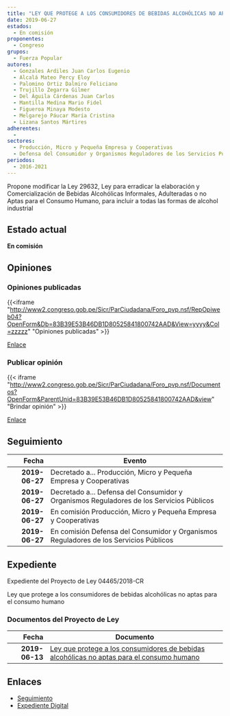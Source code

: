 ```yaml
---
title: "LEY QUE PROTEGE A LOS CONSUMIDORES DE BEBIDAS ALCOHÓLICAS NO APTAS PARA EL CONSUMO HUMANO"
date: 2019-06-27
estados: 
  - En comisión
proponentes: 
  - Congreso
grupos: 
  - Fuerza Popular
autores: 
  - Gonzales Ardiles Juan Carlos Eugenio
  - Alcalá Mateo Percy Eloy
  - Palomino Ortiz Dalmiro Feliciano
  - Trujillo Zegarra Gilmer
  - Del Águila Cárdenas Juan Carlos
  - Mantilla Medina Mario Fidel
  - Figueroa Minaya Modesto
  - Melgarejo Páucar María Cristina
  - Lizana Santos Mártires
adherentes: 
  - 
sectores: 
  - Producción, Micro y Pequeña Empresa y Cooperativas
  - Defensa del Consumidor y Organismos Reguladores de los Servicios Públicos
periodos: 
  - 2016-2021
---
```


Propone modificar la Ley 29632, Ley para erradicar la elaboración y Comercialización de Bebidas Alcohólicas Informales, Adulteradas o no Aptas para el Consumo Humano, para incluir a todas las formas de alcohol industrial


## Estado actual

**En comisión**

## Opiniones

### Opiniones publicadas

{{<iframe "http://www2.congreso.gob.pe/Sicr/ParCiudadana/Foro_pvp.nsf/RepOpiweb04?OpenForm&Db=83B39E53B46DB1D80525841800742AAD&View=yyyy&Col=zzzzz" "Opiniones publicadas" >}}

[Enlace](http://www2.congreso.gob.pe/Sicr/ParCiudadana/Foro_pvp.nsf/RepOpiweb04?OpenForm&Db=83B39E53B46DB1D80525841800742AAD&View=yyyy&Col=zzzzz)
### Publicar opinión

{{< iframe "http://www2.congreso.gob.pe/Sicr/ParCiudadana/Foro_pvp.nsf/Documentos?OpenForm&ParentUnid=83B39E53B46DB1D80525841800742AAD&view" "Brindar opinión" >}}

[Enlace](http://www2.congreso.gob.pe/Sicr/ParCiudadana/Foro_pvp.nsf/Documentos?OpenForm&ParentUnid=83B39E53B46DB1D80525841800742AAD&view)

## Seguimiento

| Fecha | Evento |
|------:|--------|
| **2019-06-27** | Decretado a... Producción, Micro y Pequeña Empresa y Cooperativas|
| **2019-06-27** | Decretado a... Defensa del Consumidor y Organismos Reguladores de los Servicios Públicos|
| **2019-06-27** | En comisión Producción, Micro y Pequeña Empresa y Cooperativas|
| **2019-06-27** | En comisión Defensa del Consumidor y Organismos Reguladores de los Servicios Públicos|


## Expediente

Expediente del Proyecto de Ley 04465/2018-CR

Ley que protege a los consumidores de bebidas alcohólicas no aptas para el consumo humano


### Documentos del Proyecto de Ley

| Fecha | Documento |
|------:|--------|
| **2019-06-13** | [Ley que protege a los consumidores de bebidas alcohólicas no aptas para el consumo humano](http://www.leyes.congreso.gob.pe/Documentos/2016_2021/Proyectos_de_Ley_y_de_Resoluciones_Legislativas/PL0446520190613..pdf) |

## Enlaces 

- [Seguimiento](http://www2.congreso.gob.pe/Sicr/TraDocEstProc/CLProLey2016.nsf/f7fff46988ca05b1052578e100829cc7/f330c6ba774ac4db0525841800777929?OpenDocument)
- [Expediente Digital](http://www2.congreso.gob.pe/Sicr/TraDocEstProc/CLProLey2016.nsf/f7fff46988ca05b1052578e100829cc7/f330c6ba774ac4db0525841800777929?OpenDocument&Click=05257FB7005EB655.eb71d0cf91d8294e05256cdf006b5706/$Body/0.1C6C)
